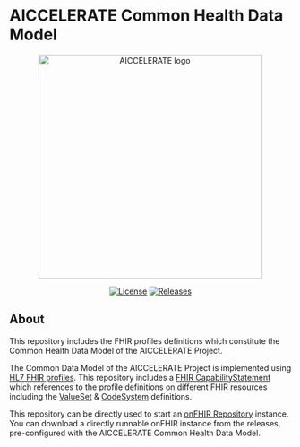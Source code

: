 # AICCELERATE Common Health Data Model

<p align="center">
  <a href="https://www.aiccelerate.eu" target="_blank"><img width="400" src="https://aiccelerate.eu/wp-content/themes/sozpicbase/img/svg/logo.svg" alt="AICCELERATE logo"></a>
</p>

<p align="center">
  <a href="https://github.com/aiccelerate/common-data-model"><img src="https://img.shields.io/github/license/aiccelerate/common-data-model" alt="License"></a>
  <a href="https://github.com/aiccelerate/common-data-model/releases"><img src="https://img.shields.io/github/v/release/aiccelerate/common-data-model" alt="Releases"></a>
</p>

## About

This repository includes the FHIR profiles definitions which constitute the Common Health Data Model of the AICCELERATE Project.

The Common Data Model of the AICCELERATE Project is implemented using [HL7 FHIR profiles](https://www.hl7.org/fhir/profiling.html). This repository includes a [FHIR CapabilityStatement](http://www.hl7.org/fhir/capabilitystatement.html) which references to the profile definitions on different FHIR resources including the [ValueSet](http://www.hl7.org/fhir/valueset.html) & [CodeSystem](http://www.hl7.org/fhir/codesystem.html) definitions.

This repository can be directly used to start an [onFHIR Repository](https://onfhir.io/) instance. You can download a directly runnable onFHIR instance from the releases, pre-configured with the AICCELERATE Common Health Data Model.
